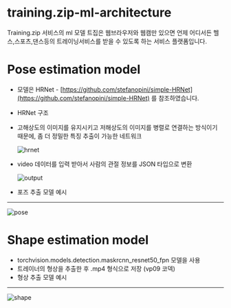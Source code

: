 # training.zip-ml-architecture
Training.zip 서비스의 ml 모델 
트집은 웹브라우저와 웹캠만 있으면 언제 어디서든 헬스,스포츠,댄스등의 트레이닝서비스를 받을 수 있도록 하는 서비스 플랫폼입니다.

# Pose estimation model

- 모델은 HRNet  - [https://github.com/stefanopini/simple-HRNet](https://github.com/stefanopini/simple-HRNet) 를 참조하였습니다.
- HRNet 구조
- 고해상도의 이미지를 유지시키고 저해상도의 이미지를 병렬로 연결하는 방식이기 때문에, 좀 더 정밀한 특징 추출이 가능한 네트워크

    ![hrnet](https://user-images.githubusercontent.com/59818703/117015701-f1184d00-ad2c-11eb-8653-21f3c5e651ac.png)

- video 데이터를 입력 받아서 사람의 관절 정보를 JSON 타입으로 변환

    ![output](https://user-images.githubusercontent.com/59818703/117015768-00979600-ad2d-11eb-88a3-72f75679421a.png)
- 포즈 추출 모델 예시
---
 ![pose](https://user-images.githubusercontent.com/59818703/117015821-0c835800-ad2d-11eb-81ae-00b910a45cb9.gif)
# Shape estimation model

- torchvision.models.detection.maskrcnn_resnet50_fpn 모델을 사용
- 트레이너의 형상을 추출한 후 .mp4 형식으로 저장 (vp09 코덱)
- 형상 추출 모델 예시
---
![shape](https://user-images.githubusercontent.com/59818703/117016010-3b013300-ad2d-11eb-8b44-51b32a1905a4.gif)
